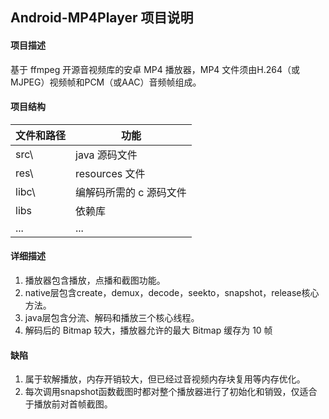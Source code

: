 ## Android-MP4Player 项目说明

#### 项目描述
  基于 ffmpeg 开源音视频库的安卓 MP4 播放器，MP4 文件须由H.264（或MJPEG）视频帧和PCM（或AAC）音频帧组成。
  
#### 项目结构
   文件和路径 | 功能
   -----------|-----------
   src\ | java 源码文件
   res\ | resources 文件
   libc\ | 编解码所需的 c 源码文件
   libs | 依赖库
   ... | ...
  
#### 详细描述
  1. 播放器包含播放，点播和截图功能。
  2. native层包含create，demux，decode，seekto，snapshot，release核心方法。
  3. java层包含分流、解码和播放三个核心线程。
  4. 解码后的 Bitmap 较大，播放器允许的最大 Bitmap 缓存为 10 帧
  
#### 缺陷
  1. 属于软解播放，内存开销较大，但已经过音视频内存块复用等内存优化。
  2. 每次调用snapshot函数截图时都对整个播放器进行了初始化和销毁，仅适合于播放前对首帧截图。
